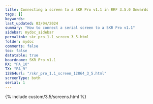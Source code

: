 ```yaml
---
title: Connecting a screen to a SKR Pro v1.1 in RRF 3.5.0 Onwards
tags: []
keywords: 
last_updated: 03/04/2024
summary: "How to connect a serial screen to a SKR Pro v1.1"
sidebar: mydoc_sidebar
permalink: skr_pro_1.1_screen_3_5.html
folder: mydoc
comments: false
toc: false
datatable: true
boardname: SKR Pro v1.1
RX: "PA_10"
TX: "PA_9"
12864url: "/skr_pro_1.1_screen_12864_3_5.html"
screenType: both
serial: 1
---
```


{% include custom/3.5/screens.html %}
